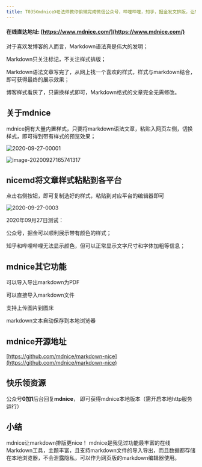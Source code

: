 ```yaml
---
title: T035《mdnice》老法师教你偷懒完成微信公众号，哔哩哔哩，知乎，掘金发文排版，让Markdown排版更nice！
---
```


####  在线直达地址: [https://www.mdnice.com/](https://www.mdnice.com/)


对于喜欢发博客的人而言，Markdown语法真是伟大的发明；

Markdown只关注标记，不关注样式排版；

Markdown语法文章写完了，从网上找一个喜欢的样式，样式与markdown结合，即可获得最终的展示效果；

博客样式看厌了，只需换样式即可，Markdown格式的文章完全无需修改。

## 关于mdnice

mdnice拥有大量内置样式，只要将markdown语法文章，粘贴入网页左侧，切换样式，即可得到带有样式的预览效果；



![2020-09-27-00001](https://www.v2fy.com/asset/0i/OnlineToolsBook/OnlineToolsBookMD/T033-mdnice-2020-09-27.assets/2020-09-27-00001.gif)



![image-20200927165741317](https://www.v2fy.com/asset/0i/OnlineToolsBook/OnlineToolsBookMD/T033-mdnice-2020-09-27.assets/image-20200927165741317.png)





## nicemd将文章样式粘贴到各平台

点击右侧按钮，即可复制选好的样式，粘贴到对应平台的编辑器即可



![2020-09-27-0003](https://www.v2fy.com/asset/0i/OnlineToolsBook/OnlineToolsBookMD/T033-mdnice-2020-09-27.assets/2020-09-27-0003.gif)



2020年09月27日测试： 



公众号，掘金可以顺利展示带有颜色的样式；

知乎和哔哩哔哩无法显示颜色，但可以正常显示文字尺寸和字体加粗等信息；





## mdnice其它功能



可以导入导出markdown为PDF

可以直接导入markdown文件

支持上传图片到图床

markdown文本自动保存到本地浏览器



## mdnice开源地址



[https://github.com/mdnice/markdown-nice](https://github.com/mdnice/markdown-nice)





## 快乐领资源

公众号**0加1**后台回复**mdnice**， 即可获得mdnice本地版本（需开启本地http服务运行）



## 小结

mdnice让markdown排版更nice！ mdnice是我见过功能最丰富的在线Markdown工具，主题丰富，且支持markdown文件的导入导出，而且数据都存储在本地浏览器，不会泄露隐私，可以作为网页版的markdown编辑器使用。

